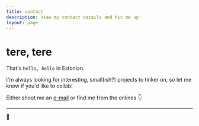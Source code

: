 ```yaml
---
title: contact
description: View my contact details and hit me up!
layout: page
---
```


# tere, tere

That's `hello, hello` in Estonian.

I'm always looking for interesting, small(ish?) projects
to tinker on, so let me know if you'd like to collab!

Either shoot me an [e-mail](mailto:write@andreasvirkus.me) or find me from the onlines 👇

<social-links/>

<script>
import SocialLinks from '@/components/SocialLinks'

export default {
  components: { SocialLinks }
}
</script>

----

🖖

